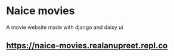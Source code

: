 # Naice movies

A movie website made with django and daisy ui

## https://naice-movies.realanupreet.repl.co